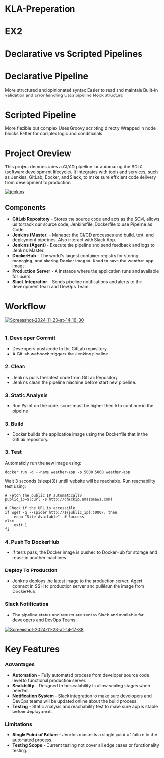 # KLA-Preperation

# EX2
# Declarative vs Scripted Pipelines
# Declarative Pipeline 
More structured and opinionated syntax
Easier to read and maintain
Built-in validation and error handling
Uses pipeline block structure

# Scripted Pipeline

More flexible but complex
Uses Groovy scripting directly
Wrapped in node blocks
Better for complex logic and conditionals


# Project Oreview

This project demonstrates a CI/CD pipeline for automating the SDLC (software development lifecycle). It integrates with tools and services, such as Jenkins, GitLab, Docker, and Slack, to make sure efficient code delivery from development to production.

<a href='https://postimages.org/' target='_blank'><img src='https://i.postimg.cc/Wz1W5nHy/jenkins.png' border='0' alt='jenkins'/></a>


## Components

* **GitLab Repository** - Stores the source code and acts as the SCM, allows us to track our
 source code, Jenkinsfile, Dockerfile to use Pipeline as Code.
* **Jenkins (Master)** - Manages the CI/CD processes and build, test, and deployment pipelines. 
Also interact with Slack App.
* **Jenkins (Agent)** - Execute the pipeline and send feedback and logs to Jenkins Master.
* **DockerHub** - The world's largest container registry for storing, managing, and sharing Docker images.
 Used to save the weather-app image.
* **Production Server** - A instance where the application runs and available for users.
* **Slack Integration** - Sends pipeline notifications and alerts to the development team and DevOps Team.

# Workflow

<a href='https://postimg.cc/phRq4VwB' target='_blank'><img
 src='https://i.postimg.cc/4dhqKmwj/Screenshot-2024-11-23-at-14-16-30.png' 
 border='0' alt='Screenshot-2024-11-23-at-14-16-30'/></a><br />
<br />

###  1. Developer Commit
* Developers push code to the GitLab repository.
* A GitLab webhook triggers the Jenkins pipeline.


### 2. Clean
* Jenkins pulls the latest code from GitLab Repository.
* Jenkins clean the pipeline machine before start new pipeline.


### 3. Static Analysis
* Run Pylint on the code. score must be higher then 5 to
 continue in the pipeline

### 3. Build
* Docker builds the application image using the Dockerfile that in the GitLab repository.

### 3. Test
Automaticly run the new image using:
```
docker run -d --name weather-app -p 5000:5000 weather-app
```
Wait 3 seconds (sleep(3)) untill website will be reachable.
Run reachability test using:
```
# Fetch the public IP automatically
public_ip=$(curl -s http://checkip.amazonaws.com)

# Check if the URL is accessible
if wget -q --spider http://${public_ip}:5000/; then
    echo "Site Available"  # Success
else
    exit 1
fi
```


### 4. Push To DockerHub
* If tests pass, the Docker image is pushed to DockerHub for storage and reuse in another machines.


### Deploy To Production
* Jenkins deploys the latest image to the production server. Agent connect in SSH to production server and pull&run the image from DockerHub.
   

### Slack Notification
* The pipeline status and results are sent to Slack and available for developers and DevOps Teams.

<a href='https://postimages.org/' target='_blank'><img src='https://i.postimg.cc/8CyfFCsd/Screenshot-2024-11-23-at-14-17-38.png' border='0' alt='Screenshot-2024-11-23-at-14-17-38'/></a>



# Key Features
### Advantages
* **Automation** - Fully automated process from developer source code level to functional production server.
* **Scalability** - Designed to be scalability  to allow scaling stages when needed.
* **Notification System** - Slack integration to make sure developers and DevOps teams will be updated online about the build process.
* **Testing** - Static analysis and reachability test to make sure app is stable before deployment.

### Limitations
* **Single Point of Failure** - Jenkins master is a single point of failure in the automated process.
* **Testing Scope** - Current testing not cover all edge cases or functionality testing.




